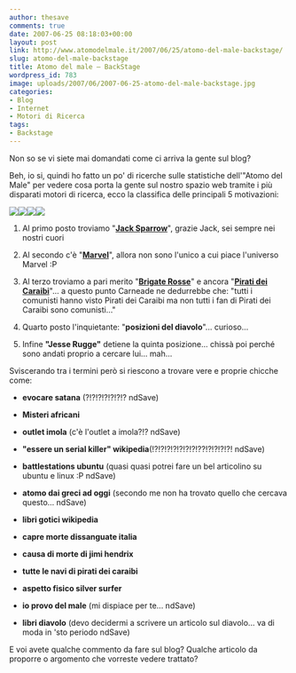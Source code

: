 ```yaml
---
author: thesave
comments: true
date: 2007-06-25 08:18:03+00:00
layout: post
link: http://www.atomodelmale.it/2007/06/25/atomo-del-male-backstage/
slug: atomo-del-male-backstage
title: Atomo del male – BackStage
wordpress_id: 783
image: uploads/2007/06/2007-06-25-atomo-del-male-backstage.jpg
categories:
- Blog
- Internet
- Motori di Ricerca
tags:
- Backstage
---
```


Non so se vi siete mai domandati come ci arriva la gente sul blog?

Beh, io si, quindi ho fatto un po' di ricerche sulle statistiche dell'"Atomo del Male" per vedere cosa porta la gente sul nostro spazio web tramite i più disparati motori di ricerca, ecco la classifica delle principali 5 motivazioni:

![](http://www.astro.umd.edu/~raquel/Links/random/sparrowMS.jpg)![](http://www.comicscontinuum.com/stories/0510/28/wolverine36b.jpg)![](http://italia.pravda.ru/img/idb/brigaterosse.jpg)![](http://fc04.deviantart.com/fs6/i/2005/107/7/2/Sweet_little_devil_by_Drakenborg.jpg)

	
  1. Al primo posto troviamo "[**Jack Sparrow**](/2007/06/01/dritti-alla-meta-e-conquista-la-preda-la-trilogia-di-pirati-dei-caraibi/)", grazie Jack, sei sempre nei nostri cuori

	
  2. Al secondo c'è "[**Marvel**](/2007/06/16/the-astonishing-marvel-universe-the-x-men/)", allora non sono l'unico a cui piace l'universo Marvel :P

	
  3. Al terzo troviamo a pari merito "[**Brigate Rosse**](/2007/06/01/le-brigate-rosse/)" e ancora "[**Pirati dei Caraibi**](/2007/06/01/dritti-alla-meta-e-conquista-la-preda-la-trilogia-di-pirati-dei-caraibi/)"... a questo punto Carneade ne dedurrebbe che: "tutti i comunisti hanno visto Pirati dei Caraibi ma non tutti i fan di Pirati dei Caraibi sono comunisti..."

	
  4. Quarto posto l'inquietante: "**posizioni  del diavolo**"... curioso...

	
  5. Infine **"Jesse Rugge"** detiene la quinta posizione... chissà poi perché sono andati proprio a cercare lui... mah...

Sviscerando tra i termini però si riescono a trovare vere e proprie chicche come:

	
  * **evocare satana** (?!?!?!?!?!?!? ndSave)

	
  * **Misteri africani**

	
  * **outlet imola** (c'è l'outlet a imola?!? ndSave)

	
  * **"essere un serial killer"  wikipedia**(!?!?!?!?!?!?!?!??!?!?!?!?! ndSave)

	
  * **battlestations ubuntu** (quasi quasi potrei fare un bel articolino su ubuntu e linux :P ndSave)

	
  * **atomo dai greci ad oggi** (secondo me non ha trovato quello che cercava questo... ndSave)

	
  * **libri gotici wikipedia**

	
  * **capre morte dissanguate italia**

	
  * **causa di morte di jimi hendrix**

	
  * **tutte le navi di pirati dei caraibi**

	
  * **aspetto fisico silver surfer**

	
  * **io provo del male** (mi dispiace per te... ndSave)

	
  * **libri diavolo** (devo decidermi a scrivere un articolo sul diavolo... va di moda in 'sto periodo ndSave)

E voi avete qualche commento da fare sul blog? Qualche articolo da proporre o argomento che vorreste vedere trattato?
